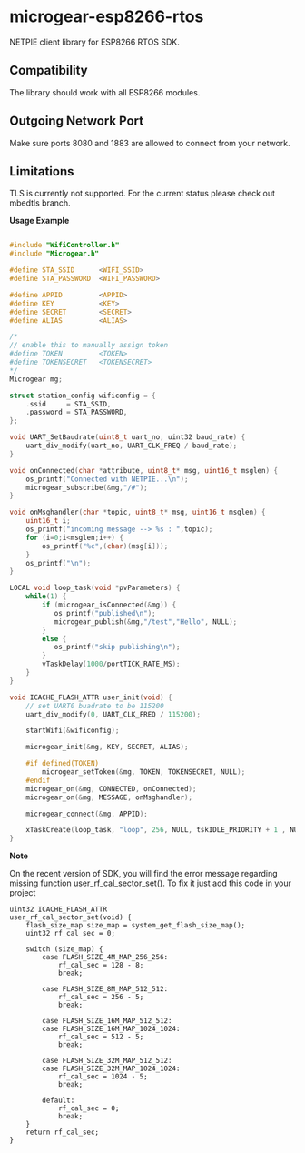 # microgear-esp8266-rtos

NETPIE client library for ESP8266 RTOS SDK.

## Compatibility

The library should work with all ESP8266 modules.

## Outgoing Network Port

Make sure ports 8080 and 1883 are allowed to connect from your network.

## Limitations

TLS is currently not supported. For the current status please check out mbedtls branch.

**Usage Example**

```C

#include "WifiController.h"
#include "Microgear.h"

#define STA_SSID      <WIFI_SSID>
#define STA_PASSWORD  <WIFI_PASSWORD>

#define APPID         <APPID>
#define KEY           <KEY>
#define SECRET        <SECRET>
#define ALIAS         <ALIAS>

/*
// enable this to manually assign token
#define TOKEN         <TOKEN>
#define TOKENSECRET   <TOKENSECRET>
*/
Microgear mg;

struct station_config wificonfig = {
    .ssid     = STA_SSID,
    .password = STA_PASSWORD,    
};

void UART_SetBaudrate(uint8_t uart_no, uint32 baud_rate) {
    uart_div_modify(uart_no, UART_CLK_FREQ / baud_rate);
}

void onConnected(char *attribute, uint8_t* msg, uint16_t msglen) {
    os_printf("Connected with NETPIE...\n");    
    microgear_subscribe(&mg,"/#");
}

void onMsghandler(char *topic, uint8_t* msg, uint16_t msglen) {
    uint16_t i;
    os_printf("incoming message --> %s : ",topic);
    for (i=0;i<msglen;i++) {
        os_printf("%c",(char)(msg[i]));
    }
    os_printf("\n");    
}

LOCAL void loop_task(void *pvParameters) {
    while(1) {
        if (microgear_isConnected(&mg)) {
           os_printf("published\n");
           microgear_publish(&mg,"/test","Hello", NULL);
        }
        else {
           os_printf("skip publishing\n");
        }
        vTaskDelay(1000/portTICK_RATE_MS);
    }
}

void ICACHE_FLASH_ATTR user_init(void) {
    // set UART0 buadrate to be 115200
    uart_div_modify(0, UART_CLK_FREQ / 115200); 

    startWifi(&wificonfig);

    microgear_init(&mg, KEY, SECRET, ALIAS);

    #if defined(TOKEN)
        microgear_setToken(&mg, TOKEN, TOKENSECRET, NULL);
    #endif
    microgear_on(&mg, CONNECTED, onConnected);
    microgear_on(&mg, MESSAGE, onMsghandler);

    microgear_connect(&mg, APPID);

    xTaskCreate(loop_task, "loop", 256, NULL, tskIDLE_PRIORITY + 1 , NULL);
}

```

**Note**

On the recent version of SDK, you will find the error message regarding missing function user_rf_cal_sector_set(). To fix it just add this code in your project

```
uint32 ICACHE_FLASH_ATTR
user_rf_cal_sector_set(void) {
    flash_size_map size_map = system_get_flash_size_map();
    uint32 rf_cal_sec = 0;

    switch (size_map) {
        case FLASH_SIZE_4M_MAP_256_256:
            rf_cal_sec = 128 - 8;
            break;

        case FLASH_SIZE_8M_MAP_512_512:
            rf_cal_sec = 256 - 5;
            break;

        case FLASH_SIZE_16M_MAP_512_512:
        case FLASH_SIZE_16M_MAP_1024_1024:
            rf_cal_sec = 512 - 5;
            break;

        case FLASH_SIZE_32M_MAP_512_512:
        case FLASH_SIZE_32M_MAP_1024_1024:
            rf_cal_sec = 1024 - 5;
            break;

        default:
            rf_cal_sec = 0;
            break;
    }
    return rf_cal_sec;
}
```
